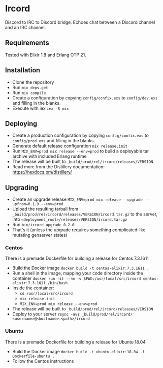 # Ircord

Discord to IRC to Discord bridge. Echoes chat between a Discord channel and an
IRC channel.

## Requirements

Tested with Elixir 1.8 and Erlang OTP 21.

## Installation

- Clone the repository
- Run `mix deps.get`
- Run `mix compile`
- Create a configuration by copying `config/confix.exs` to
  `config/dev.exs` and filling in the blanks.
- Execute with iex `iex -S mix`

## Deploying

- Create a production configuration by copying `config/confix.exs` to
  `config/prod.exs` and filling in the blanks.
- Generate default release configuration `mix release.init`
- Run `MIX_ENV=prod mix release --env=prod` to build a deployable tar archive
  with included Erlang runtime
- The release will be built to `_build/prod/rel/ircord/releases/VERSION`
- Read more from the Distillery documentation: https://hexdocs.pm/distillery/

## Upgrading

- Create an upgrade release `MIX_ENV=prod mix release --upgrade --upfrom=0.1.0 --env=prod`
- Upload the resulting tarball from `_build/prod/rel/ircord/releases/VERSION/ircord.tar.gz` to the server, into `<deployment_root>/releases/VERSION/ircord.tar.gz`
- Run `bin/ircord upgrade 0.2.0`
- That's it (unless the upgrade requires something complicated like mutating genserver states)

### Centos

There is a premade Dockerfile for building a release for Centos 7.3.1611

- Build the Docker image `docker build -t centos-elixir:7.3.1611 .`
- Run a shell in the image, mapping your code directory inside the container 
  `docker run -it --rm -v $PWD:/usr/local/src/ircord centos-elixir:7.3.1611 /bin/bash`
- Inside the container:
  - `cd /usr/local/src/ircord`
  - `mix release.init`
  - `MIX_ENV=prod mix release --env=prod`
- The release will be built to `_build/prod/rel/ircord/releases/VERSION`
- Deploy to your server `rsync -avz _build/prod/rel/ircord/ <username>@<hostname>:<path>/ircord`

### Ubuntu

There is a premade Dockerfile for building a release for Ubuntu 18.04

- Build the Docker image `docker build -t ubuntu-elixir:18.04 -f Dockerfile-ubuntu .`
- Follow the Centos instructions
